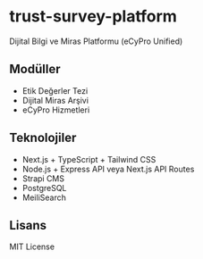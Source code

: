 # trust-survey-platform

Dijital Bilgi ve Miras Platformu (eCyPro Unified)

## Modüller
- Etik Değerler Tezi
- Dijital Miras Arşivi
- eCyPro Hizmetleri

## Teknolojiler
- Next.js + TypeScript + Tailwind CSS
- Node.js + Express API veya Next.js API Routes
- Strapi CMS
- PostgreSQL
- MeiliSearch

## Lisans
MIT License
